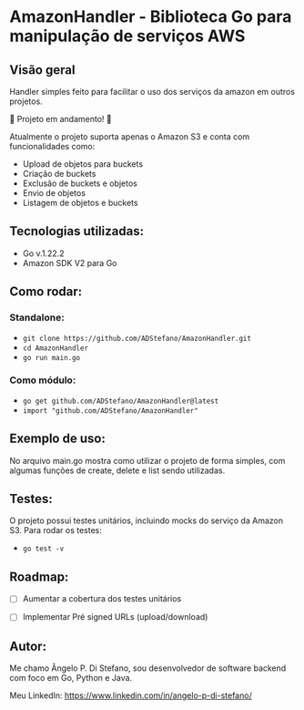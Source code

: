 # AmazonHandler - Biblioteca Go para manipulação de serviços AWS

## Visão geral

Handler simples feito para facilitar o uso dos serviços da amazon em outros projetos. 

🚧 Projeto em andamento! 🚧

Atualmente o projeto suporta apenas o Amazon S3 e conta com funcionalidades como:
- Upload de objetos para buckets
- Criação de buckets
- Exclusão de buckets e objetos
- Envio de objetos
- Listagem de objetos e buckets

## Tecnologias utilizadas:
- Go v.1.22.2
- Amazon SDK V2 para Go

## Como rodar:

### Standalone:
- ``` git clone https://github.com/ADStefano/AmazonHandler.git ```
- ``` cd AmazonHandler ```
- ``` go run main.go ```

### Como módulo:
- ``` go get github.com/ADStefano/AmazonHandler@latest ```
- ``` import "github.com/ADStefano/AmazonHandler" ```

## Exemplo de uso:
No arquivo main.go mostra como utilizar o projeto de forma simples, com algumas funções de create, delete e list sendo utilizadas.

## Testes:
O projeto possui testes unitários, incluindo mocks do serviço da Amazon S3.
Para rodar os testes:
- ``` go test -v ```

## Roadmap:
- [ ] Aumentar a cobertura dos testes unitários

- [ ] Implementar Pré signed URLs (upload/download)

## Autor:
Me chamo Ângelo P. Di Stefano, sou desenvolvedor de software backend com foco em Go, Python e Java.

Meu LinkedIn: https://www.linkedin.com/in/angelo-p-di-stefano/
